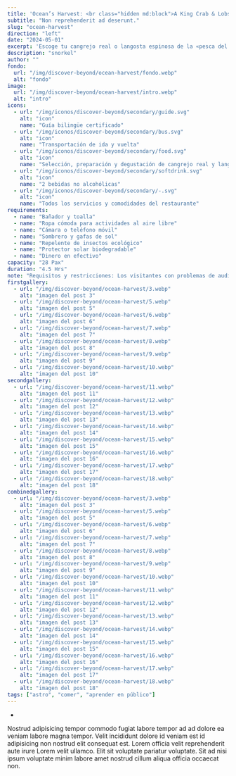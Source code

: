 ```yaml
---
title: 'Ocean’s Harvest: <br class="hidden md:block">A King Crab & Lobster Feast '
subtitle: "Non reprehenderit ad deserunt."
slug: "ocean-harvest"
direction: "left"
date: "2024-05-01"
excerpt: 'Escoge tu cangrejo real o langosta espinosa de la «pesca del día» de uno de los restaurantes emblemáticos de la ciudad. Siéntate, relájate y disfruta de las impresionantes vistas de la costa mientras el chef prepara su cosecha marina a la perfección. Saborea cada bocado de su festín, mostrando los delicados sabores de su captura elegida a mano y sumergiéndose en las ricas tradiciones costeras de Roatán.'
description: "snorkel"
author: ""
fondo:
  url: "/img/discover-beyond/ocean-harvest/fondo.webp"
  alt: "fondo"
image:
  url: "/img/discover-beyond/ocean-harvest/intro.webp"
  alt: "intro"
icons:
  - url: "/img/iconos/discover-beyond/secondary/guide.svg"
    alt: "icon"
    name: "Guía bilingüe certificado"
  - url: "/img/iconos/discover-beyond/secondary/bus.svg"
    alt: "icon"
    name: "Transportación de ida y vuelta"
  - url: "/img/iconos/discover-beyond/secondary/food.svg"
    alt: "icon"
    name: "Selección, preparación y degustación de cangrejo real y langosta y guarniciones"
  - url: "/img/iconos/discover-beyond/secondary/softdrink.svg"
    alt: "icon"
    name: "2 bebidas no alcohólicas"
  - url: "/img/iconos/discover-beyond/secondary/-.svg"
    alt: "icon"
    name: "Todos los servicios y comodidades del restaurante"
requirements:
  - name: "Bañador y toalla"
  - name: "Ropa cómoda para actividades al aire libre"
  - name: "Cámara o teléfono móvil"
  - name: "Sombrero y gafas de sol"
  - name: "Repelente de insectos ecológico"
  - name: "Protector solar biodegradable"
  - name: "Dinero en efectivo"
capacity: "28 Pax"
duration: "4.5 Hrs"
note: "Requisitos y restricciones: Los visitantes con problemas de audición o ceguera deben ir acompañados de un asistente, amigo o familiar. La excursión está abierta a participantes de 13 a 80 años. Esta excursión es adecuada para personas que puedan caminar de forma independiente sin ayuda. Aunque los visitantes que utilicen andador o bastón son bienvenidos, los que utilicen silla de ruedas manual o plegable ligera, scooter o silla de ruedas eléctrica no podrán participar. "
firstgallery:
  - url: "/img/discover-beyond/ocean-harvest/3.webp"
    alt: "imagen del post 3"
  - url: "/img/discover-beyond/ocean-harvest/5.webp"
    alt: "imagen del post 5"
  - url: "/img/discover-beyond/ocean-harvest/6.webp"
    alt: "imagen del post 6"
  - url: "/img/discover-beyond/ocean-harvest/7.webp"
    alt: "imagen del post 7"
  - url: "/img/discover-beyond/ocean-harvest/8.webp"
    alt: "imagen del post 8"
  - url: "/img/discover-beyond/ocean-harvest/9.webp"
    alt: "imagen del post 9"
  - url: "/img/discover-beyond/ocean-harvest/10.webp"
    alt: "imagen del post 10"
secondgallery:
  - url: "/img/discover-beyond/ocean-harvest/11.webp"
    alt: "imagen del post 11"
  - url: "/img/discover-beyond/ocean-harvest/12.webp"
    alt: "imagen del post 12"
  - url: "/img/discover-beyond/ocean-harvest/13.webp"
    alt: "imagen del post 13"
  - url: "/img/discover-beyond/ocean-harvest/14.webp"
    alt: "imagen del post 14"
  - url: "/img/discover-beyond/ocean-harvest/15.webp"
    alt: "imagen del post 15"
  - url: "/img/discover-beyond/ocean-harvest/16.webp"
    alt: "imagen del post 16"
  - url: "/img/discover-beyond/ocean-harvest/17.webp"
    alt: "imagen del post 17"
  - url: "/img/discover-beyond/ocean-harvest/18.webp"
    alt: "imagen del post 18"
combinedgallery:
  - url: "/img/discover-beyond/ocean-harvest/3.webp"
    alt: "imagen del post 3"
  - url: "/img/discover-beyond/ocean-harvest/5.webp"
    alt: "imagen del post 5"
  - url: "/img/discover-beyond/ocean-harvest/6.webp"
    alt: "imagen del post 6"
  - url: "/img/discover-beyond/ocean-harvest/7.webp"
    alt: "imagen del post 7"
  - url: "/img/discover-beyond/ocean-harvest/8.webp"
    alt: "imagen del post 8"
  - url: "/img/discover-beyond/ocean-harvest/9.webp"
    alt: "imagen del post 9"
  - url: "/img/discover-beyond/ocean-harvest/10.webp"
    alt: "imagen del post 10"
  - url: "/img/discover-beyond/ocean-harvest/11.webp"
    alt: "imagen del post 11"
  - url: "/img/discover-beyond/ocean-harvest/12.webp"
    alt: "imagen del post 12"
  - url: "/img/discover-beyond/ocean-harvest/13.webp"
    alt: "imagen del post 13"
  - url: "/img/discover-beyond/ocean-harvest/14.webp"
    alt: "imagen del post 14"
  - url: "/img/discover-beyond/ocean-harvest/15.webp"
    alt: "imagen del post 15"
  - url: "/img/discover-beyond/ocean-harvest/16.webp"
    alt: "imagen del post 16"
  - url: "/img/discover-beyond/ocean-harvest/17.webp"
    alt: "imagen del post 17"
  - url: "/img/discover-beyond/ocean-harvest/18.webp"
    alt: "imagen del post 18"
tags: ["astro", "comer", "aprender en público"]
---
```

-

Nostrud adipisicing tempor commodo fugiat labore tempor ad ad dolore ea veniam labore magna tempor. Velit incididunt dolore id veniam est id adipisicing non nostrud elit consequat est. Lorem officia velit reprehenderit aute irure Lorem velit ullamco. Elit sit voluptate pariatur voluptate. Sit ad nisi ipsum voluptate minim labore amet nostrud cillum aliqua officia occaecat non.
